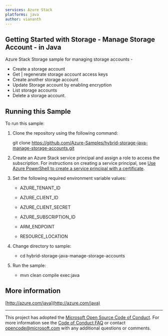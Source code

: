 ```yaml
---
services: Azure Stack
platforms: java
author: viananth
---
```


## Getting Started with Storage - Manage Storage Account - in Java ##


  Azure Stack Storage sample for managing storage accounts -
   - Create a storage account
   - Get | regenerate storage account access keys
   - Create another storage account
   - Update Storage account by enabling encryption
   - List storage accounts
   - Delete a storage account.
 

## Running this Sample ##

To run this sample:

1. Clone the repository using the following command:

    git clone https://github.com/Azure-Samples/hybrid-storage-java-manage-storage-accounts.git

2. Create an Azure Stack service principal and assign a role to access the subscription. For instructions on creating a service principal, see [Use Azure PowerShell to create a service principal with a certificate](https://docs.microsoft.com/en-us/azure/azure-stack/azure-stack-create-service-principals).

3. Set the following required environment variable values:

    * AZURE_TENANT_ID

    * AZURE_CLIENT_ID

    * AZURE_CLIENT_SECRET

    * AZURE_SUBSCRIPTION_ID

    * ARM_ENDPOINT

    * RESOURCE_LOCATION

4. Change directory to sample:
    
    * cd hybrid-storage-java-manage-storage-accounts

5. Run the sample:
    * mvn clean compile exec:java

## More information ##

[http://azure.com/java](http://azure.com/java)

---

This project has adopted the [Microsoft Open Source Code of Conduct](https://opensource.microsoft.com/codeofconduct/). For more information see the [Code of Conduct FAQ](https://opensource.microsoft.com/codeofconduct/faq/) or contact [opencode@microsoft.com](mailto:opencode@microsoft.com) with any additional questions or comments.
